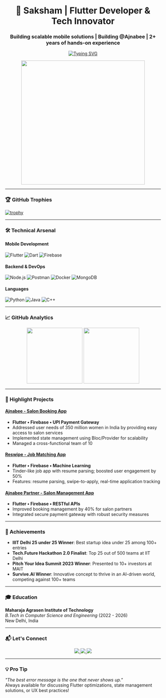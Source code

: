 <h1 align="center">🚀 Saksham | Flutter Developer & Tech Innovator</h1>
<h3 align="center">Building scalable mobile solutions | Building @Ajnabee | 2+ years of hands-on experience</h3>

<p align="center">
  <a href="https://git.io/typing-svg"><img src="https://readme-typing-svg.demolab.com?font=Fira+Code&pause=1000&color=00FF00&center=true&vCenter=true&width=435&lines=Flutter+Enthusiast%F0%9F%92%BB;Startup+Founder%F0%9F%92%BC;Clean+Code+Advocate%F0%9F%94%A5;AI+Innovator%F0%9F%A4%96" alt="Typing SVG" /></a>
</p>

<div align="center">
  <img src="https://media.giphy.com/media/v1.Y2lkPTc5MGI3NjExdG9vM2d6Z2p5bm5jY3F4a2p4M3Z4OXE4NnJzMWJsc3p3b3RqZ2x6dCZlcD12MV9pbnRlcm5hbF9naWZfYnlfaWQmY3Q9Zw/qgQUggAC3Pfv687qPC/giphy.gif" width="400"/>
</div>

---

### 🏆 GitHub Trophies
[![trophy](https://github-profile-trophy.vercel.app/?username=saksham0205&theme=onedark&row=1&margin-w=15)](https://github.com/ryo-ma/github-profile-trophy)

---

### 🛠️ Technical Arsenal

#### Mobile Development
![Flutter](https://img.shields.io/badge/Flutter-%2302569B.svg?style=for-the-badge&logo=Flutter&logoColor=white)
![Dart](https://img.shields.io/badge/Dart-0175C2?style=for-the-badge&logo=dart&logoColor=white)
![Firebase](https://img.shields.io/badge/Firebase-FFCA28?style=for-the-badge&logo=firebase&logoColor=black)

#### Backend & DevOps
![Node.js](https://img.shields.io/badge/Node.js-43853D?style=for-the-badge&logo=node.js&logoColor=white)
![Postman](https://img.shields.io/badge/Postman-FF6C37?style=for-the-badge&logo=postman&logoColor=white)
![Docker](https://img.shields.io/badge/Docker-2496ED?style=for-the-badge&logo=docker&logoColor=white)
![MongoDB](https://img.shields.io/badge/MongoDB-47A248?style=for-the-badge&logo=mongodb&logoColor=white)

#### Languages
![Python](https://img.shields.io/badge/Python-3776AB?style=for-the-badge&logo=python&logoColor=white)
![Java](https://img.shields.io/badge/Java-ED8B00?style=for-the-badge&logo=openjdk&logoColor=white)
![C++](https://img.shields.io/badge/C%2B%2B-00599C?style=for-the-badge&logo=c%2B%2B&logoColor=white)

---

### 📈 GitHub Analytics

<p align="center">
  <img height="180em" src="https://github-readme-stats.vercel.app/api?username=saksham0205&show_icons=true&theme=vision-friendly-dark&count_private=true&include_all_commits=true"/>
  <img height="180em" src="https://github-readme-stats.vercel.app/api/top-langs/?username=saksham0205&layout=compact&theme=vision-friendly-dark"/>
</p>


---

### 🚀 Highlight Projects

#### [Ajnabee - Salon Booking App](https://play.google.com/store/apps/details?id=com.ajnabee.ajnabee&pcampaignid=web_share)
- **Flutter • Firebase • UPI Payment Gateway**
- Addressed user needs of 350 million women in India by providing easy access to salon services
- Implemented state management using Bloc/Provider for scalability
- Managed a cross-functional team of 10

#### [Reswipe - Job Matching App](https://github.com/saksham0205/reswipe)
- **Flutter • Firebase • Machine Learning**
- Tinder-like job app with resume parsing; boosted user engagement by 50%
- Features: resume parsing, swipe-to-apply, real-time application tracking

#### [Ajnabee Partner - Salon Management App](https://play.google.com/store/apps/details?id=com.ajnabeecorp.ajnabee_partner&pcampaignid=web_share)
- **Flutter • Firebase • RESTful APIs**
- Improved booking management by 40% for salon partners
- Integrated secure payment gateway with robust security measures

---

### 🏅 Achievements
- **IIIT Delhi 25 under 25 Winner**: Best startup idea under 25 among 100+ entries
- **Tech.Future Hackathon 2.0 Finalist**: Top 25 out of 500 teams at IIT Delhi
- **Pitch Your Idea Summit 2023 Winner**: Presented to 10+ investors at MAIT
- **Survive.AI Winner**: Innovative concept to thrive in an AI-driven world, competing against 100+ teams

---

### 🎓 Education
**Maharaja Agrasen Institute of Technology**  
*B.Tech in Computer Science and Engineering* (2022 - 2026)  
New Delhi, India

---

### 📬 Let's Connect
<p align="center">
  <a href="https://linkedin.com/in/saksham-chauhan-252003">
    <img src="https://img.shields.io/badge/LinkedIn-0077B5?style=for-the-badge&logo=linkedin&logoColor=white"/>
  </a>
  <a href="mailto:saksham252003@gmail.com">
    <img src="https://img.shields.io/badge/Gmail-D14836?style=for-the-badge&logo=gmail&logoColor=white"/>
  </a>
  <a href="https://medium.com/@saksham252003">
    <img src="https://img.shields.io/badge/Medium-12100E?style=for-the-badge&logo=medium&logoColor=white"/>
  </a>
</p>

---

### 💡 Pro Tip
_"The best error message is the one that never shows up."_  
Always available for discussing Flutter optimizations, state management solutions, or UX best practices!
